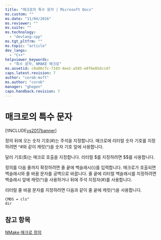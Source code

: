 ```yaml
---
title: "매크로의 특수 문자 | Microsoft Docs"
ms.custom: ""
ms.date: "11/04/2016"
ms.reviewer: ""
ms.suite: ""
ms.technology: 
  - "devlang-cpp"
ms.tgt_pltfrm: ""
ms.topic: "article"
dev_langs: 
  - "C++"
helpviewer_keywords: 
  - "특수 문자, NMAKE 매크로"
ms.assetid: c0a06cfc-7103-4ee2-a585-e8f6e85dccd7
caps.latest.revision: 7
author: "corob-msft"
ms.author: "corob"
manager: "ghogen"
caps.handback.revision: 7
---
```

# 매크로의 특수 문자
[!INCLUDE[vs2017banner](../assembler/inline/includes/vs2017banner.md)]

정의 뒤에 오는 숫자 기호\(\#\)는 주석을 지정합니다.  매크로에 리터럴 숫자 기호를 지정하려면 ^\#와 같이 캐럿\(^\)을 숫자 기호 앞에 사용합니다.  
  
 달러 기호\($\)는 매크로 호출을 지정합니다.  리터럴 $를 지정하려면 $$를 사용합니다.  
  
 정의를 다음 줄까지 확장하려면 줄 끝에 백슬래시\(\\\)를 입력합니다.  매크로가 호출되면 백슬래시와 줄 바꿈 문자를 공백으로 바꿉니다.  줄 끝에 리터럴 백슬래시를 지정하려면 백슬래시 앞에 캐럿\(^\)을 사용하거나 뒤에 주석 지정자\(\#\)를 사용합니다.  
  
 리터럴 줄 바꿈 문자를 지정하려면 다음과 같이 줄 끝에 캐럿\(^\)을 사용합니다.  
  
```  
CMDS = cls^  
dir  
```  
  
## 참고 항목  
 [NMake 매크로 정의](../build/defining-an-nmake-macro.md)